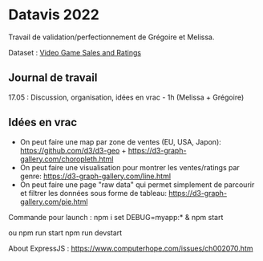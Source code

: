 # Datavis 2022
Travail de validation/perfectionnement de Grégoire et Melissa.

Dataset : [Video Game Sales and Ratings](https://www.kaggle.com/datasets/kendallgillies/video-game-sales-and-ratings)

## Journal de travail
17.05 : Discussion, organisation, idées en vrac - 1h (Melissa + Grégoire)

## Idées en vrac
 - On peut faire une map par zone de ventes (EU, USA, Japon): https://github.com/d3/d3-geo + https://d3-graph-gallery.com/choropleth.html
 - On peut faire une visualisation pour montrer les ventes/ratings par genre: https://d3-graph-gallery.com/line.html
 - On peut faire une page "raw data" qui permet simplement de parcourir et filtrer les données sous forme de tableau: https://d3-graph-gallery.com/pie.html

Commande pour launch :
npm i
set DEBUG=myapp:* & npm start

ou npm run start
npm run devstart

About ExpressJS :
https://www.computerhope.com/issues/ch002070.htm